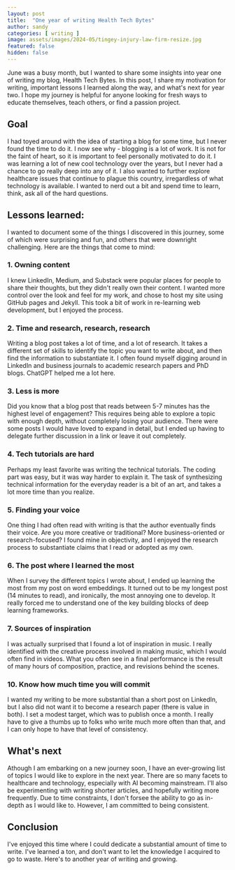 ```yaml
---
layout: post
title:  "One year of writing Health Tech Bytes"
author: sandy
categories: [ writing ]
image: assets/images/2024-05/tingey-injury-law-firm-resize.jpg
featured: false
hidden: false
---
```


June was a busy month, but I wanted to share some insights into year one of writing my blog, Health Tech Bytes.  In this post, I share my motivation for writing, important lessons I learned along the way, and what's next for year two.  I hope my journey is helpful for anyone looking for fresh ways to educate themselves, teach others, or find a passion project.

## Goal
I had toyed around with the idea of starting a blog for some time, but I never found the time to do it.  I now see why - blogging is a lot of work.  It is not for the faint of heart, so it is important to feel personally motivated to do it.  I was learning a lot of new cool technology over the years, but I never had a chance to go really deep into any of it.  I also wanted to further explore healthcare issues that continue to plague this country, irregardless of what technology is available.  I wanted to nerd out a bit and spend time to learn, think, ask all of the hard questions.

## Lessons learned:
I wanted to document some of the things I discovered in this journey, some of which were surprising and fun, and others that were downright challenging.  Here are the things that come to mind:

### 1. Owning content 
I knew LinkedIn, Medium, and Substack were popular places for people to share their thoughts, but they didn't really own their content.  I wanted more control over the look and feel for my work, and chose to host my site using GitHub pages and Jekyll.  This took a bit of work in re-learning web development, but I enjoyed the process.

### 2. Time and research, research, research  
Writing a blog post takes a lot of time, and a lot of research.  It takes a different set of skills to identify the topic you want to write about, and then find the information to substantiate it.  I often found myself digging around in LinkedIn and business journals to academic research papers and PhD blogs.  ChatGPT helped me a lot here.

### 3. Less is more  
Did you know that a blog post that reads between 5-7 minutes has the highest level of engagement?  This requires being able to explore a topic with enough depth, without completely losing your audience.  There were some posts I would have loved to expand in detail, but I ended up having to delegate further discussion in a link or leave it out completely. 

### 4. Tech tutorials are hard
Perhaps my least favorite was writing the technical tutorials.  The coding part was easy, but it was way harder to explain it.  The task of synthesizing technical information for the everyday reader is a bit of an art, and takes a lot more time than you realize.

### 5. Finding your voice  
One thing I had often read with writing is that the author eventually finds their voice.  Are you more creative or traditional?  More business-oriented or research-focused?  I found mine in objectivity, and I enjoyed the research process to substantiate claims that I read or adopted as my own.

### 6. The post where I learned the most
When I survey the different topics I wrote about, I ended up learning the most from my post on word embeddings.  It turned out to be my longest post (14 minutes to read), and ironically, the most annoying one to develop.  It really forced me to understand one of the key building blocks of deep learning frameworks.

### 7. Sources of inspiration  
I was actually surprised that I found a lot of inspiration in music.  I really identified with the creative process involved in making music, which I would often find in videos.  What you often see in a final performance is the result of many hours of composition, practice, and revisions behind the scenes.  

### 10. Know how much time you will commit
I wanted my writing to be more substantial than a short post on LinkedIn, but I also did not want it to become a research paper (there is value in both).  I set a modest target, which was to publish once a month.  I really have to give a thumbs up to folks who write much more often than that, and I can only hope to have that level of consistency.

## What's next
Athough I am embarking on a new journey soon, I have an ever-growing list of topics I would like to explore in the next year.  There are so many facets to healthcare and technology, especially with AI becoming mainstream.  I'll also be experimenting with writing shorter articles, and hopefully writing more frequently.  Due to time constraints, I don't forsee the ability to go as in-depth as I would like to.  However, I am committed to being consistent.

## Conclusion
I've enjoyed this time where I could dedicate a substantial amount of time to write.  I've learned a ton, and don't want to let the knowledge I acquired to go to waste.  Here's to another year of writing and growing.